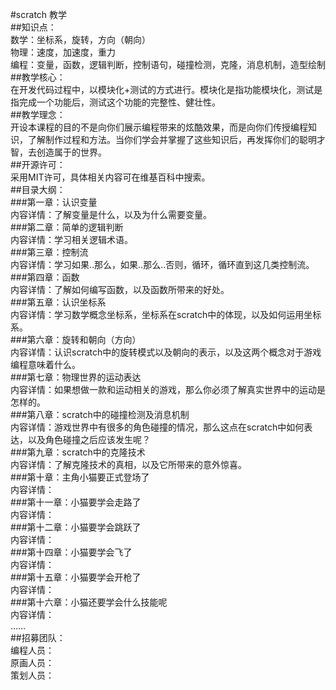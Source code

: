 #scratch 教学  
	##知识点：  
			数学：坐标系，旋转，方向（朝向）  
			物理：速度，加速度，重力  
			编程：变量，函数，逻辑判断，控制语句，碰撞检测，克隆，消息机制，造型绘制  
	##教学核心：  
			在开发代码过程中，以模块化+测试的方式进行。模块化是指功能模块化，测试是指完成一个功能后，测试这个功能的完整性、健壮性。  
	##教学理念：  
			开设本课程的目的不是向你们展示编程带来的炫酷效果，而是向你们传授编程知识，了解制作过程和方法。当你们学会并掌握了这些知识后，再发挥你们的聪明才智，去创造属于的世界。  
	##开源许可：  
			采用MIT许可，具体相关内容可在维基百科中搜索。  
	##目录大纲：  
			###第一章：认识变量  
				内容详情：了解变量是什么，以及为什么需要变量。  
			###第二章：简单的逻辑判断  
				内容详情：学习相关逻辑术语。  
			###第三章：控制流  
				内容详情：学习如果..那么，如果..那么..否则，循环，循环直到这几类控制流。  
			###第四章：函数  
				内容详情：了解如何编写函数，以及函数所带来的好处。  
			###第五章：认识坐标系  
				内容详情：学习数学概念坐标系，坐标系在scratch中的体现，以及如何运用坐标系。  
			###第六章：旋转和朝向（方向）  
				内容详情：认识scratch中的旋转模式以及朝向的表示，以及这两个概念对于游戏编程意味着什么。  
			###第七章：物理世界的运动表达  
				内容详情：如果想做一款和运动相关的游戏，那么你必须了解真实世界中的运动是怎样的。  
			###第八章：scratch中的碰撞检测及消息机制  
				内容详情：游戏世界中有很多的角色碰撞的情况，那么这点在scratch中如何表达，以及角色碰撞之后应该发生呢？  
			###第九章：scratch中的克隆技术  
				内容详情：了解克隆技术的真相，以及它所带来的意外惊喜。  
			###第十章：主角小猫要正式登场了  
				内容详情：  
			###第十一章：小猫要学会走路了  
				内容详情：  
			###第十二章：小猫要学会跳跃了  
				内容详情：  
			###第十四章：小猫要学会飞了  
				内容详情：  
			###第十五章：小猫要学会开枪了  
				内容详情：  
			###第十六章：小猫还要学会什么技能呢  
				内容详情：  
			……  
	##招募团队：  
			编程人员：  
			原画人员：  
			策划人员：  
